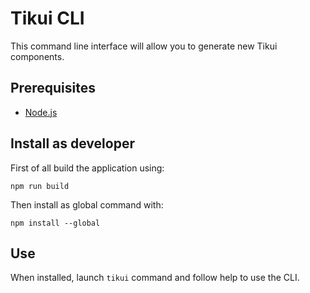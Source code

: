 # Tikui CLI

This command line interface will allow you to generate new Tikui components.

## Prerequisites

- [Node.js](https://nodejs.org)

## Install as developer

First of all build the application using:

```
npm run build
```

Then install as global command with:

```
npm install --global
```

## Use

When installed, launch `tikui` command and follow help to use the CLI.
